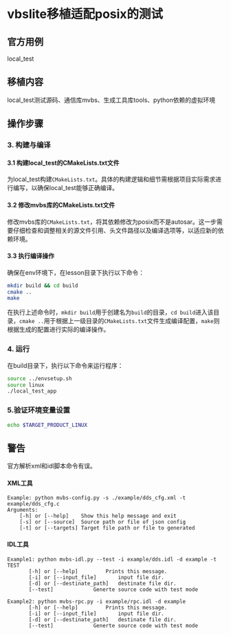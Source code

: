 # vbslite移植适配posix的测试

## 官方用例
local_test

## 移植内容
local_test测试源码、通信库mvbs、生成工具库tools、python依赖的虚拟环境

## 操作步骤
### 3. 构建与编译
#### 3.1 构建local_test的CMakeLists.txt文件
为local_test构建`CMakeLists.txt`。具体的构建逻辑和细节需根据项目实际需求进行编写，以确保local_test能够正确编译。

#### 3.2 修改mvbs库的CMakeLists.txt文件
修改mvbs库的`CMakeLists.txt`，将其依赖修改为posix而不是autosar。这一步需要仔细检查和调整相关的源文件引用、头文件路径以及编译选项等，以适应新的依赖环境。

#### 3.3 执行编译操作
确保在env环境下，在lesson目录下执行以下命令：
```bash
mkdir build && cd build
cmake ..
make 
```
在执行上述命令时，`mkdir build`用于创建名为`build`的目录，`cd build`进入该目录，`cmake ..`用于根据上一级目录的`CMakeLists.txt`文件生成编译配置，`make`则根据生成的配置进行实际的编译操作。

### 4. 运行
在build目录下，执行以下命令来运行程序：
```bash
source ../envsetup.sh
source linux
./local_test_app
```

### 5.验证环境变量设置
```bash
echo $TARGET_PRODUCT_LINUX
```

## 警告
官方解析xml和idl脚本命令有误。

#### XML工具

```shell
Example: python mvbs-config.py -s ./example/dds_cfg.xml -t example/dds_cfg.c
Arguments:
	[-h] or [--help]	Show this help message and exit
	[-s] or [--source]	Source path or file of json config
	[-t] or [--targets]	Target file path or file to generated

```

#### IDL工具

```shell
Example1: python mvbs-idl.py --test -i example/dds.idl -d example -t TEST
       [-h] or [--help]			Prints this message.
       [-i] or [--input_file]		input file dir.
       [-d] or [--destinate_path]	destinate file dir.
       [--test]				Generte source code with test mode

Example2: python mvbs-rpc.py -i example/rpc.idl -d example
       [-h] or [--help]			Prints this message.
       [-i] or [--input_file]		input file dir.
       [-d] or [--destinate_path]	destinate file dir.
       [--test]				Generte source code with test mode
```





